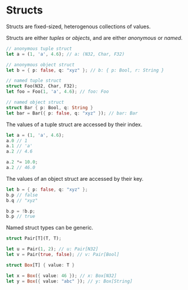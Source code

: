 # Structs

Structs are fixed-sized, heterogenous collections of values.

Structs are either *tuples* or *objects*, and are either *anonymous* or *named*.

```rs
// anonymous tuple struct
let a = (1, 'a', 4.6); // a: (N32, Char, F32)

// anonymous object struct
let b = { p: false, q: "xyz" }; // b: { p: Bool, r: String }
```

```rs
// named tuple struct
struct Foo(N32, Char, F32);
let foo = Foo(1, 'a', 4.6); // foo: Foo

// named object struct
struct Bar { p: Bool, q: String }
let bar = Bar({ p: false, q: "xyz" }); // bar: Bar
```

The values of a tuple struct are accessed by their index.

```rs
let a = (1, 'a', 4.6);
a.0 // 1
a.1 // 'a'
a.2 // 4.6

a.2 *= 10.0;
a.2 // 46.0
```

The values of an object struct are accessed by their key.

```rs
let b = { p: false, q: "xyz" };
b.p // false
b.q // "xyz"

b.p = !b.p;
b.p // true
```

Named struct types can be generic.

```rs
struct Pair[T](T, T);

let u = Pair(1, 2); // u: Pair[N32]
let v = Pair(true, false); // v: Pair[Bool]

struct Box[T] { value: T }

let x = Box({ value: 46 }); // x: Box[N32]
let y = Box({ value: "abc" }); // y: Box[String]
```
